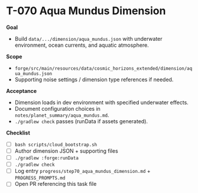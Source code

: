 # T-070 Aqua Mundus Dimension

**Goal**

- Build `data/.../dimension/aqua_mundus.json` with underwater environment, ocean currents, and aquatic atmosphere.

**Scope**

- `forge/src/main/resources/data/cosmic_horizons_extended/dimension/aqua_mundus.json`
- Supporting noise settings / dimension type references if needed.

**Acceptance**

- Dimension loads in dev environment with specified underwater effects.
- Document configuration choices in `notes/planet_summary/aqua_mundus.md`.
- `./gradlew check` passes (runData if assets generated).

**Checklist**

- [ ] `bash scripts/cloud_bootstrap.sh`
- [ ] Author dimension JSON + supporting files
- [ ] `./gradlew :forge:runData`
- [ ] `./gradlew check`
- [ ] Log entry `progress/step70_aqua_mundus_dimension.md` + `PROGRESS_PROMPTS.md`
- [ ] Open PR referencing this task file

